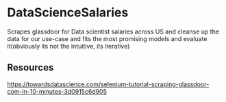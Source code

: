 # DataScienceSalaries
Scrapes glassdoor for Data scientist salaries across US and cleanse up the data for our use-case and fits the most promising models and evaluate it(obviously its not the intuitive, its iterative)

## Resources 
https://towardsdatascience.com/selenium-tutorial-scraping-glassdoor-com-in-10-minutes-3d0915c6d905
